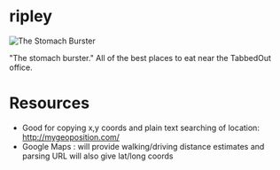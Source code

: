 ripley
======
![The Stomach Burster](http://img.gawkerassets.com/img/193wi15clx5irjpg/ku-xlarge.jpg)

"The stomach burster." All of the best places to eat near the TabbedOut office. 

Resources
=======

- Good for copying x,y coords and plain text searching of location: http://mygeoposition.com/
- Google Maps : will provide walking/driving distance estimates and parsing URL will also give lat/long coords
